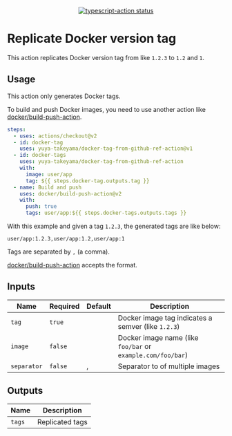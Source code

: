 <p align="center">
  <a href="https://github.com/yuya-takeyama/replicate-docker-version-tag-action/actions"><img alt="typescript-action status" src="https://github.com/yuya-takeyama/replicate-docker-version-tag-action/workflows/build-test/badge.svg"></a>
</p>

# Replicate Docker version tag

This action replicates Docker version tag from like `1.2.3` to `1.2` and `1`.

## Usage

This action only generates Docker tags.

To build and push Docker images, you need to use another action like [docker/build-push-action](https://github.com/docker/build-push-action).

```yaml
steps:
  - uses: actions/checkout@v2
  - id: docker-tag
    uses: yuya-takeyama/docker-tag-from-github-ref-action@v1
  - id: docker-tags
    uses: yuya-takeyama/docker-tag-from-github-ref-action
    with:
      image: user/app
      tag: ${{ steps.docker-tag.outputs.tag }}
  - name: Build and push
    uses: docker/build-push-action@v2
    with:
      push: true
      tags: user/app:${{ steps.docker-tags.outputs.tags }}
```

With this example and given a tag `1.2.3`, the generated tags are like below:

```
user/app:1.2.3,user/app:1.2,user/app:1
```

Tags are separated by `,` (a comma).

[docker/build-push-action](https://github.com/docker/build-push-action) accepts the format.

## Inputs

| Name        | Required | Default | Description                                                 |
|-------------|----------|---------|-------------------------------------------------------------|
| `tag`       | `true`   |         | Docker image tag indicates a semver (like `1.2.3`)          |
| `image`     | `false`  |         | Docker image name (like `foo/bar` or `example.com/foo/bar`) |
| `separator` | `false`  | ,       | Separator to of multiple images                             |

## Outputs

| Name   | Description     |
|--------|-----------------|
| `tags` | Replicated tags |
